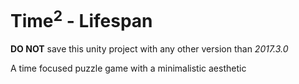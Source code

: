 # Time<sup>2</sup> - Lifespan
**DO NOT** save this unity project with any other version than *2017.3.0*

A time focused puzzle game with a minimalistic aesthetic
